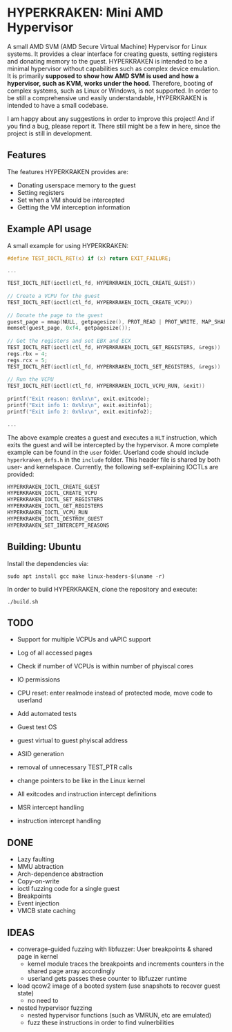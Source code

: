 # HYPERKRAKEN: Mini AMD Hypervisor

A small AMD SVM (AMD Secure Virtual Machine) Hypervisor for Linux systems. It provides a clear interface for creating guests, setting registers and donating memory to the guest. HYPERKRAKEN is intended to be a minimal hypervisor without capabilities such as complex device emulation.
It is primarily **supposed to show how AMD SVM is used and how a hypervisor, such as KVM, works under the hood**. Therefore, booting of complex systems, such as Linux or Windows, is not supported. In order to be still a comprehensive und easily understandable, HYPERKRAKEN is intended to have a small codebase.

I am happy about any suggestions in order to improve this project! And if you find a bug, please report it. There still might be a few in here, since the project is still in development.

## Features
The features HYPERKRAKEN provides are:
 - Donating userspace memory to the guest
 - Setting registers
 - Set when a VM should be intercepted
 - Getting the VM interception information

## Example API usage
A small example for using HYPERKRAKEN:
```c
#define TEST_IOCTL_RET(x) if (x) return EXIT_FAILURE;

...

TEST_IOCTL_RET(ioctl(ctl_fd, HYPERKRAKEN_IOCTL_CREATE_GUEST))
	
// Create a VCPU for the guest
TEST_IOCTL_RET(ioctl(ctl_fd, HYPERKRAKEN_IOCTL_CREATE_VCPU))
	
// Donate the page to the guest
guest_page = mmap(NULL, getpagesize(), PROT_READ | PROT_WRITE, MAP_SHARED, ctl_fd, 0);
memset(guest_page, 0xf4, getpagesize());
	
// Get the registers and set EBX and ECX
TEST_IOCTL_RET(ioctl(ctl_fd, HYPERKRAKEN_IOCTL_GET_REGISTERS, &regs))
regs.rbx = 4;
regs.rcx = 5;
TEST_IOCTL_RET(ioctl(ctl_fd, HYPERKRAKEN_IOCTL_SET_REGISTERS, &regs))
	
// Run the VCPU
TEST_IOCTL_RET(ioctl(ctl_fd, HYPERKRAKEN_IOCTL_VCPU_RUN, &exit))
	
printf("Exit reason: 0x%lx\n", exit.exitcode);
printf("Exit info 1: 0x%lx\n", exit.exitinfo1);
printf("Exit info 2: 0x%lx\n", exit.exitinfo2);

...

```
The above example creates a guest and executes a `HLT` instruction, which exits the guest and will be intercepted by the hypervisor.
A more complete example can be found in the `user` folder. Userland code should include `hyperkraken_defs.h` in the `include` folder. This header file is shared by both user- and kernelspace.
Currently, the following self-explaining IOCTLs are provided:
```c
HYPERKRAKEN_IOCTL_CREATE_GUEST
HYPERKRAKEN_IOCTL_CREATE_VCPU
HYPERKRAKEN_IOCTL_SET_REGISTERS
HYPERKRAKEN_IOCTL_GET_REGISTERS
HYPERKRAKEN_IOCTL_VCPU_RUN
HYPERKRAKEN_IOCTL_DESTROY_GUEST
HYPERKRAKEN_SET_INTERCEPT_REASONS
```

## Building: Ubuntu
Install the dependencies via:
```
sudo apt install gcc make linux-headers-$(uname -r)
```
In order to build HYPERKRAKEN, clone the repository and execute:
```
./build.sh
```

## TODO
 - Support for multiple VCPUs and vAPIC support
 - Log of all accessed pages
 - Check if number of VCPUs is within number of phyiscal cores
 - IO permissions
 - CPU reset: enter realmode instead of protected mode, move code to userland
 - Add automated tests
 - Guest test OS
 - guest virtual to guest phyiscal address
 - ASID generation
 - removal of unnecessary TEST_PTR calls
 - change pointers to be like in the Linux kernel

 - All exitcodes and instruction intercept definitions
 - MSR intercept handling
 - instruction intercept handling

## DONE
 - Lazy faulting
 - MMU abtraction
 - Arch-dependence abstraction
 - Copy-on-write
 - ioctl fuzzing code for a single guest
 - Breakpoints
 - Event injection
 - VMCB state caching

## IDEAS
 - converage-guided fuzzing with libfuzzer: User breakpoints & shared page in kernel
    - kernel module traces the breakpoints and increments counters in the shared page array accordingly
    - userland gets passes these counter to libfuzzer runtime
 - load qcow2 image of a booted system (use snapshots to recover guest state)
    - no need to 
 - nested hypervisor fuzzing
    - nested hypervisor functions (such as VMRUN, etc are emulated)
    - fuzz these instructions in order to find vulnerbilities
